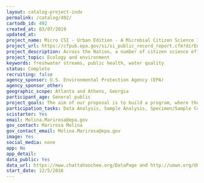 ```yaml
---
layout: catalog-project-indv
permalink: /catalog/492/
cartodb_id: 492
created_at: 03/07/2019
updated_at: 
project_name: Micro CSI - Urban Edition - A Microbial Citizen Science Initiative in Urban Watersheds
project_url: https://cfpub.epa.gov/si/si_public_record_report.cfm?dirEntryId=335482&Lab=NERL
project_description: Across the Nation, a number of citizen science efforts have been conducted to monitor water quality.  Efforts have included monitoring of bacteriological parameters (E. coli, enterococci, and fecal coliforms) and/or physicochemical parameters (temperature, turbidity, pH, conductivity, etc.). Although these efforts are extremely useful to identify a problem area, they can be limiting in scope due to resource availability, human manpower, or even sampling logistics.  Likewise, monitoring efforts conducted by county, city, and state governments to identify water quality issues are often limited due to funding and/or lack of available personnel. <br><br>The aim of our proposal is to build a program, where the efforts of citizen scientists from a variety of urban locations come together under a program called Urban MicroCSI. Information gathered by citizen scientists on microbial water quality will be collected in a central location and used to adapt a statistical modeling tool already used in recreational beaches (Virtual Beach (VB)) to urban streams. VB will facilitate identification of stream locations prone to impairment due to fecal bacteria.  The tool will also be able to identify the environmental conditions that produce such impairments. The effort will include source identification to better inform mitigation practices.
project_topic: Ecology and environment
keywords: freshwater streams, public health, water quality
status: Complete
recruiting: false
agency_sponsor: U.S. Environmental Protection Agency (EPA)
agency_sponsor_other: 
geographic_scope: Atlanta and Athens, Georgia
participant_age: General public
project_goals: The aim of our proposal is to build a program, where the efforts of citizen scientists from a variety of urban locations come together under a program called Urban MicroCSI. Information gathered by citizen scientists on microbial water quality will be collected in a central location and used to adapt a statistical modeling tool already used in recreational beaches (Virtual Beach (VB)) to urban streams. VB will facilitate identification of stream locations prone to impairment due to fecal bacteria.  The tool will also be able to identify the environmental conditions that produce such impairments. The effort will include source identification to better inform mitigation practices.
participation_tasks: Data Analysis, Sample Analysis, Specimen/Sample Collection
scistarter: Yes
email: Molina.Marirosa@epa.gov
gov_contact: Marirosa Molina
gov_contact_email: Molina.Marirosa@epa.gov
image: Yes
social_media: none
app: No
app_detail: 
data_public: Yes
data_url: https://nww.chattahoochee.org/DataPage and http://uown.org/UOWN-Wordpress/monitoring-results
start_date: 12/5/2016
---
```

